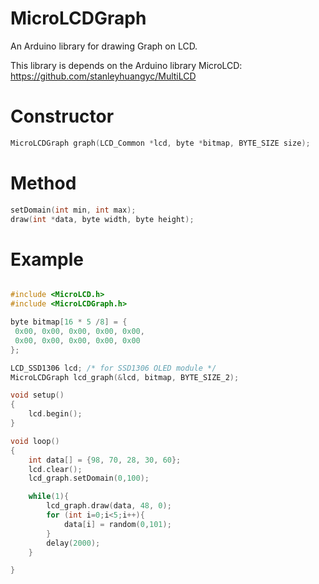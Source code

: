 MicroLCDGraph
=============

An Arduino library for drawing Graph on LCD.

This library is depends on the Arduino library MicroLCD:
https://github.com/stanleyhuangyc/MultiLCD

# Constructor

```C++
MicroLCDGraph graph(LCD_Common *lcd, byte *bitmap, BYTE_SIZE size);
```

# Method

```C++
setDomain(int min, int max);
draw(int *data, byte width, byte height);
```

# Example

```C++

#include <MicroLCD.h>
#include <MicroLCDGraph.h>

byte bitmap[16 * 5 /8] = {
 0x00, 0x00, 0x00, 0x00, 0x00,
 0x00, 0x00, 0x00, 0x00, 0x00
};

LCD_SSD1306 lcd; /* for SSD1306 OLED module */
MicroLCDGraph lcd_graph(&lcd, bitmap, BYTE_SIZE_2);

void setup()
{
    lcd.begin();
}

void loop()
{
    int data[] = {98, 70, 28, 30, 60};
    lcd.clear();
    lcd_graph.setDomain(0,100);

    while(1){
        lcd_graph.draw(data, 48, 0);
        for (int i=0;i<5;i++){
            data[i] = random(0,101);
        }
        delay(2000);
    }

}

```
